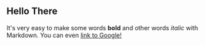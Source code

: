 ## Hello There

It's very easy to make some words **bold** and other words *italic* with Markdown. You can even [link to Google!](http://google.com)

